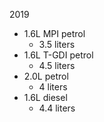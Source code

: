 2019
- 1.6L MPI petrol
    - 3.5 liters
- 1.6L T-GDI petrol
    - 4.5 liters
- 2.0L petrol
    - 4 liters
- 1.6L diesel
    - 4.4 liters
